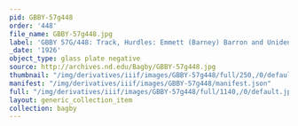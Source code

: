 ```yaml
---
pid: GBBY-57g448
order: '448'
file_name: GBBY-57g448.jpg
label: 'GBBY 57G/448: Track, Hurdles: Emmett (Barney) Barron and Unidentified - c1926'
_date: '1926'
object_type: glass plate negative
source: http://archives.nd.edu/Bagby/GBBY-57g448.jpg
thumbnail: "/img/derivatives/iiif/images/GBBY-57g448/full/250,/0/default.jpg"
manifest: "/img/derivatives/iiif/images/GBBY-57g448/manifest.json"
full: "/img/derivatives/iiif/images/GBBY-57g448/full/1140,/0/default.jpg"
layout: generic_collection_item
collection: bagby
---
```

